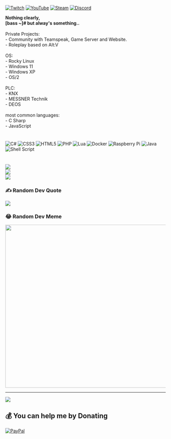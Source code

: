 [![Twitch](https://img.shields.io/badge/Twitch-%239146FF.svg?logo=Twitch&logoColor=white)](https://twitch.tv/commanderbass)
[![YouTube](https://img.shields.io/badge/YouTube-%23FF0000.svg?logo=YouTube&logoColor=white)](https://www.youtube.com/channel/UCcELTkG94P7XarTCzZ6gENQ)
[![Steam](https://img.shields.io/badge/Steam-000000.svg?style=flat&logo=Steam&logoColor=white)](https://twitch.tv/commanderbass)
[![Discord](https://img.shields.io/badge/commanderbass'9596-%237289DA.svg?logo=discord&logoColor=white)](https://twitch.tv/commanderbass)

**Nothing clearly,<br>[bass ~]# but alway's something..**<br><br>Private Projects:<br>- Community with Teamspeak, Game Server and Website.<br>- Roleplay based on Alt:V<br><br>OS:<br>- Rocky Linux<br>- Windows 11<br>- Windows XP<br>- OS/2<br><br>PLC:<br>- KNX<br>- MESSNER Technik<br>- DEOS<br><br>most common languages:<br>- C Sharp<br>- JavaScript<br>

#
![C#](https://img.shields.io/badge/c%23-%23239120.svg?style=flat&logo=c-sharp&logoColor=white) ![CSS3](https://img.shields.io/badge/css3-%231572B6.svg?style=flat&logo=css3&logoColor=white) ![HTML5](https://img.shields.io/badge/html5-%23E34F26.svg?style=flat&logo=html5&logoColor=white) ![PHP](https://img.shields.io/badge/php-%23777BB4.svg?style=flat&logo=php&logoColor=white) ![Lua](https://img.shields.io/badge/lua-%232C2D72.svg?style=flat&logo=lua&logoColor=white) ![Docker](https://img.shields.io/badge/docker-%230db7ed.svg?style=flat&logo=docker&logoColor=white) ![Raspberry Pi](https://img.shields.io/badge/-RaspberryPi-C51A4A?style=flat&logo=Raspberry-Pi) ![Java](https://img.shields.io/badge/JS-%23ED8B00.svg?style=flat&logo=JS&logoColor=white) ![Shell Script](https://img.shields.io/badge/shell_script-%23121011.svg?style=flat&logo=gnu-bash&logoColor=white)
#
![](https://github-readme-stats.vercel.app/api?username=commanderbass&theme=midnight-purple&hide_border=true&include_all_commits=true&count_private=false)<br/>
![](https://github-readme-streak-stats.herokuapp.com/?user=commanderbass&theme=midnight-purple&hide_border=true)<br/>
![](https://github-readme-stats.vercel.app/api/top-langs/?username=commanderbass&theme=midnight-purple&hide_border=true&include_all_commits=true&count_private=false&layout=compact)

### ✍️ Random Dev Quote
![](https://quotes-github-readme.vercel.app/api?type=horizontal&theme=radical)

### 😂 Random Dev Meme
<img src="https://random-memer.herokuapp.com/" width="512px"/>

---
[![](https://visitcount.itsvg.in/api?id=commanderbass&icon=3&color=10)](https://visitcount.itsvg.in)

  ## 💰 You can help me by Donating
  [![PayPal](https://img.shields.io/badge/PayPal-00457C?style=for-the-badge&logo=paypal&logoColor=white)](https://paypal.me/stwcc) 

  <!-- Proudly created with GPRM ( https://gprm.itsvg.in ) -->
  
